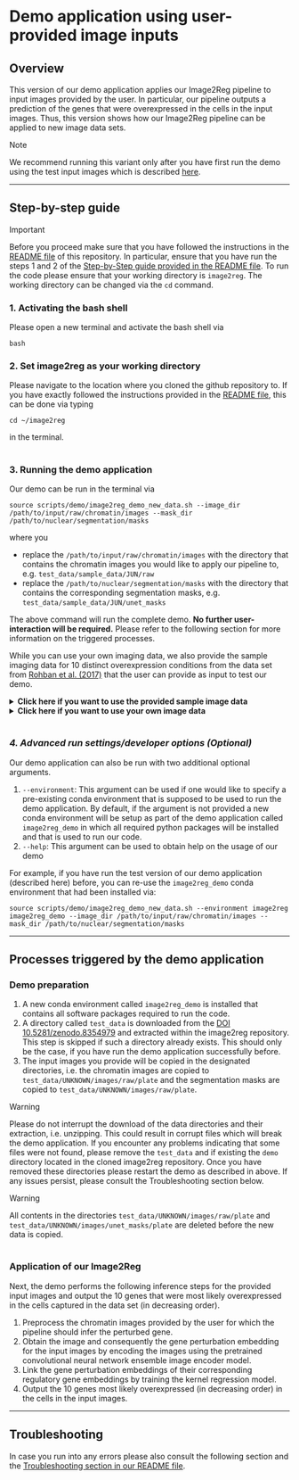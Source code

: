 # Demo application using user-provided image inputs

## Overview

This version of our demo application applies our Image2Reg pipeline to input images provided by the user. In particular, our pipeline outputs a prediction of the genes that were overexpressed in the cells in the input images. Thus, this version shows how our Image2Reg pipeline can be applied to new image data sets. 

> [!NOTE]
> We recommend running this variant only after you have first run the demo using the test input images which is described [here](test_demo.md).

---

<!--
## Perequisites
To run our pipeline, you will need provide two different image inputs.

### Raw chromatin images
Field-of-view chromatin images of cells are required as input for our pipeline. These images are expected to be black-and-white (i.e. single-channel) images and each pixel is assigned unsigned integer value.
All images need have a unique file name and be located in the same directory. Example images from the image data set of [Rohban et al. (2017)](https://doi.org/10.7554/eLife.24060) are downloaded the first time our demo application is run and are then e.g. located in the directory ``test_data/sample_data/JUN/raw``.

> [!NOTE]
> Our pipeline was set up using 20x resolution 1080x1080px images of U2OS cells. If your input images are of very different resolution and/or your cells are of different size, the default parameters of the pipeline might lead no nuclei being detected. Please refer to the entry *No or just one nuclei is found* in our [Troubleshooting section](README.md#Troubleshooting/Support) for guidance on how to adjust the paramters.

### Nuclear mask images
For each field-of-view chromatin image a corresponding nuclear segmentation mask is required. These mask images are expected to be black-and-white (i.e. single-channel) images where all pixels that form the mask of the same nucleus are assigned the same unsigned integer value.
The background is assigned a value of 0. Each nuclear mask image must have exactly the same file name as the corresponding chromatin image and all nuclear mask images need to be located in the same directory. Example nuclear segmentation masks for the respective example images from the data set from [Rohban et al. (2017)](https://doi.org/10.7554/eLife.24060) are downloaded alongside the chromatin images the first time our demo application is run and are then e.g. located in the directory ``test_data/sample_data/JUN/unet_masks``.


#
-->

## Step-by-step guide

> [!IMPORTANT]
> Before you proceed make sure that you have followed the instructions in the [README file](https://github.com/uhlerlab/image2reg/blob/master/README.md) of this repository. In particular, ensure that you have run the steps 1 and 2 of the [Step-by-Step guide provided in the README file](https://github.com/uhlerlab/image2reg/blob/master/README.md#step-by-step-guide).
> To run the code please ensure that your working directory is ``image2reg``. The working directory can be changed via the ``cd`` command.

### 1. Activating the bash shell
Please open a new terminal and activate the bash shell via
```
bash
```

### 2. Set image2reg as your working directory
Please navigate to the location where you cloned the github repository to.
If you have exactly followed the instructions provided in the [README file](https://github.com/uhlerlab/image2reg/blob/master/README.md), this can be done via typing

```
cd ~/image2reg
```
 in the terminal.

 #

 ### 3. Running the demo application 

Our demo can be run in the terminal via

 ```
source scripts/demo/image2reg_demo_new_data.sh --image_dir /path/to/input/raw/chromatin/images --mask_dir /path/to/nuclear/segmentation/masks
```
where you 
- replace the ``/path/to/input/raw/chromatin/images`` with the directory that contains the chromatin images you would like to apply our pipeline to, e.g. ``test_data/sample_data/JUN/raw``
- replace the ``/path/to/nuclear/segmentation/masks`` with the directory that contains the corresponding segmentation masks, e.g. ``test_data/sample_data/JUN/unet_masks``

The above command will run the complete demo. 
**No further user-interaction will be required.**
Please refer to the following section for more information on the triggered processes.

While you can use your own imaging data, we also provide the sample imaging data for 10 distinct overexpression conditions from the data set from [Rohban et al. (2017)](https://doi.org/10.7554/eLife.24060) that the user can provide as input to test our demo.

<details>
  <summary>
    <b>Click here if you want to use the provided sample image data</b>
  </summary>

| Overexpression condition | Command | 
| --- | --- |
| **BRAF** | ``source scripts/demo/image2reg_demo_new_data.sh --image_dir test_data/sample_data/BRAF/raw --mask_dir test_data/sample_data/BRAF/unet_masks`` |
| **CEBPA** | ``source scripts/demo/image2reg_demo_new_data.sh --image_dir test_data/sample_data/CEBPA/raw --mask_dir test_data/sample_data/CEBPA/unet_masks`` |
| **CREB1** | ``source scripts/demo/image2reg_demo_new_data.sh --image_dir test_data/sample_data/CREB1/raw --mask_dir test_data/sample_data/CREB1/unet_masks`` |
| **JUN** | ``source scripts/demo/image2reg_demo_new_data.sh --image_dir test_data/sample_data/JUN/raw --mask_dir test_data/sample_data/JUN/unet_masks`` |
| **PRKCE** | ``source scripts/demo/image2reg_demo_new_data.sh --image_dir test_data/sample_data/PRKCE/raw --mask_dir test_data/sample_data/PRKCE/unet_masks`` |
| **RAF1** | ``source scripts/demo/image2reg_demo_new_data.sh --image_dir test_data/sample_data/RAF1/raw --mask_dir test_data/sample_data/RAF1/unet_masks`` |
| **RELB** | ``source scripts/demo/image2reg_demo_new_data.sh --image_dir test_data/sample_data/RELB/raw --mask_dir test_data/sample_data/RELB/unet_masks`` |
| **RHOA**| ``source scripts/demo/image2reg_demo_new_data.sh --image_dir test_data/sample_data/RHOA/raw --mask_dir test_data/sample_data/RHOA/unet_masks`` |
| **SMAD4** | ``source scripts/demo/image2reg_demo_new_data.sh --image_dir test_data/sample_data/SMAD4/raw --mask_dir test_data/sample_data/SMAD4/unet_masks`` |
| **SREBF1** | ``source scripts/demo/image2reg_demo_new_data.sh --image_dir test_data/sample_data/SREBF1/raw --mask_dir test_data/sample_data/SREBF1/unet_masks`` |
  
</details>

<details>
 <summary>
  <b>Click here if you want to use your own image data</b> </summary>
 
  To run our pipeline, you will need provide two different image inputs.
  
  ### Raw chromatin images
  Field-of-view chromatin images of cells are required as input for our pipeline. These images are expected to be black-and-white (i.e. single-channel) images. In these images each pixel is assigned unsigned integer value.
  All images need have a unique file name and need to be located in the same directory. Example images from the image data set of [Rohban et al. (2017)](https://doi.org/10.7554/eLife.24060) are downloaded the first time our demo application is run. Once it has been run, you can find
  example images from the JUN overexpression condition in the directory ``test_data/sample_data/JUN/raw``.
  
  > [!NOTE]
  > Our pipeline was set up using 20x resolution 1080x1080px images of U2OS cells. If your input images are of very different resolution and/or your cells are of different size, the default parameters of the pipeline might lead no nuclei being detected. Please refer to the entry *No or just one nuclei is found* in our [Troubleshooting section](README.md#Troubleshooting/Support) for guidance on how to adjust the paramters.

  ### Nuclear mask images
  For each field-of-view chromatin image a corresponding nuclear segmentation mask is required. These mask images are expected to be black-and-white (i.e. single-channel) images. In each image all pixels that jointly form the mask of the same nucleus are assigned the same unsigned      integer value.
  The background is assigned a value of 0. Each nuclear mask image must have exactly the same file name as the corresponding chromatin image.  All nuclear mask images need to be located in the same directory. Example nuclear segmentation masks for the respective example images from the data set from [Rohban et al. (2017)](https://doi.org/10.7554/eLife.24060) are downloaded alongside the chromatin images the first time our demo application is run and are then e.g. located in the directory ``test_data/sample_data/JUN/unet_masks``.

</details>


#

### *4. Advanced run settings/developer options (Optional)*
Our demo application can also be run with two additional optional arguments.
1. ``--environment``:    This argument can be used if one would like to specify a pre-existing conda environment that is supposed to be used to run the demo application. By default, if the argument is not provided a new conda environment will be setup as part of the demo application called ``image2reg_demo`` in which all required python packages will be installed and that is used to run our code.
2. ``--help``:    This argument can be used to obtain help on the usage of our demo

For example, if you have run the test version of our demo application (described here) before, you can re-use the ``image2reg_demo`` conda environment that had been installed via:
```
source scripts/demo/image2reg_demo_new_data.sh --environment image2reg image2reg_demo --image_dir /path/to/input/raw/chromatin/images --mask_dir /path/to/nuclear/segmentation/masks
```

---

## Processes triggered by the demo application

### Demo preparation
1. A new conda environment called ``image2reg_demo`` is installed that contains all software packages required to run the code.
2. A directory called ``test_data`` is downloaded from the [DOI 10.5281/zenodo.8354979](https://doi.org/10.5281/zenodo.8354979) and extracted within the image2reg repository. This step is skipped if such a directory already exists. This should only be the case, if you have run the demo application successfully before.
3. The input images you provide will be copied in the designated directories, i.e. the chromatin images are copied to ``test_data/UNKNOWN/images/raw/plate`` and the segmentation masks are copied to ``test_data/UNKNOWN/images/raw/plate``.

> [!WARNING]
> Please do not interrupt the download of the data directories and their extraction, i.e. unzipping. This could result in corrupt files which will break the demo application. If you encounter any problems indicating that some files were not found, please remove the ``test_data`` and if existing the ``demo`` directory located in the cloned image2reg repository. Once you have removed these directories please restart the demo as described in above. If any issues persist, please consult the Troubleshooting section below.

>[!WARNING] 
> All contents in the directories ``test_data/UNKNOWN/images/raw/plate`` and ``test_data/UNKNOWN/images/unet_masks/plate`` are deleted before the new data is copied.

#

### Application of our Image2Reg
 
Next, the demo performs the following inference steps for the provided input images and output the 10 genes that were most likely overexpressed in the cells captured in the data set (in decreasing order).

1. Preprocess the chromatin images provided by the user for which the pipeline should infer the perturbed gene.
2. Obtain the image and consequently the gene perturbation embedding for the input images by encoding the images using the pretrained convolutional neural network ensemble image encoder model.
3. Link the gene perturbation embeddings of their corresponding regulatory gene embeddings by training the kernel regression model.
4. Output the 10 genes most likely overexpressed (in decreasing order) in the cells in the input images.

---

## Troubleshooting

In case you run into any errors please also consult the following section and the [Troubleshooting section in our README file](README.md#Troubleshooting/Support).

